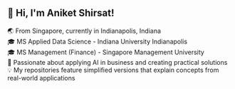 ## 👋 Hi, I'm Aniket Shirsat!

🌏 From Singapore, currently in Indianapolis, Indiana  
🎓 MS Applied Data Science - Indiana University Indianapolis  
🎓 MS Management (Finance) - Singapore Management University  
🚀 Passionate about applying AI in business and creating practical solutions  
💡 My repositories feature simplified versions that explain concepts from real-world applications





<!---
AShirsat96/AShirsat96 is a ✨ special ✨ repository because its `README.md` (this file) appears on your GitHub profile.
You can click the Preview link to take a look at your changes.
--->
